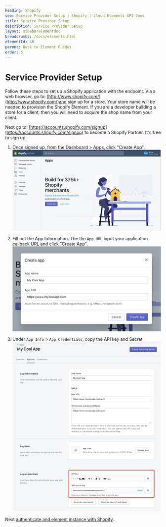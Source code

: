 ```yaml
---
heading: Shopify
seo: Service Provider Setup | Shopify | Cloud Elements API Docs
title: Service Provider Setup
description: Service Provider Setup
layout: sidebarelementdoc
breadcrumbs: /docs/elements.html
elementId: 48
parent: Back to Element Guides
order: 5
---
```


# Service Provider Setup

Follow these steps to set up a Shopify application with the endpoint. Via a web browser, go to: [http://www.shopify.com/](http://www.shopify.com/)and sign up for a store. Your store name will be needed to provision the Shopify Element. If you are a developer building a store for a client, then you will need to acquire the shop name from your client.

Next go to: [https://accounts.shopify.com/signup](https://accounts.shopify.com/signup) to become a Shopify Partner.  It's free to sign up.

1. Once signed up, from the Dashboard > Apps, click "Create App".
![Shopify Connected App step 1](img/shopify-api-1.png)

2. Fill out the App Information.  The the `App URL` input your application callback URL and click "Create App".
![Shopify Connected App step 2](img/shopify-api-2.png)

3. Under `App Info` > `App Credentials`, copy the API key and Secret
![Shopify Connected App step 3](img/shopify-api-3.png)

Next [authenticate and element instance with Shopify](authenticate.html).
